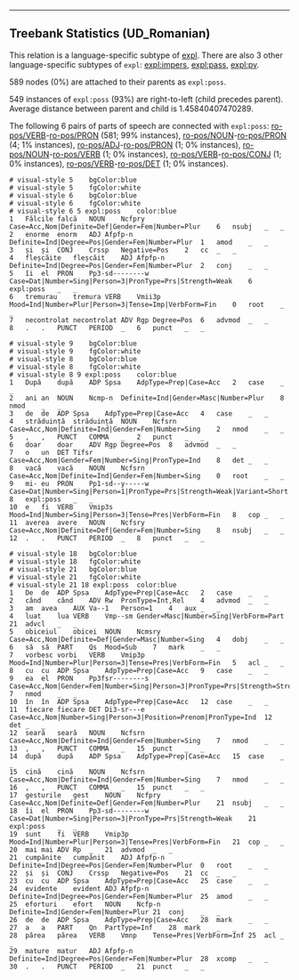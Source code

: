 

--------------------------------------------------------------------------------

## Treebank Statistics (UD_Romanian)

This relation is a language-specific subtype of [expl]().
There are also 3 other language-specific subtypes of `expl`: [expl:impers](), [expl:pass](), [expl:pv]().

589 nodes (0%) are attached to their parents as `expl:poss`.

549 instances of `expl:poss` (93%) are right-to-left (child precedes parent).
Average distance between parent and child is 1.45840407470289.

The following 6 pairs of parts of speech are connected with `expl:poss`: [ro-pos/VERB]()-[ro-pos/PRON]() (581; 99% instances), [ro-pos/NOUN]()-[ro-pos/PRON]() (4; 1% instances), [ro-pos/ADJ]()-[ro-pos/PRON]() (1; 0% instances), [ro-pos/NOUN]()-[ro-pos/VERB]() (1; 0% instances), [ro-pos/VERB]()-[ro-pos/CONJ]() (1; 0% instances), [ro-pos/VERB]()-[ro-pos/DET]() (1; 0% instances).


~~~ conllu
# visual-style 5	bgColor:blue
# visual-style 5	fgColor:white
# visual-style 6	bgColor:blue
# visual-style 6	fgColor:white
# visual-style 6 5 expl:poss	color:blue
1	Fălcile	falcă	NOUN	Ncfpry	Case=Acc,Nom|Definite=Def|Gender=Fem|Number=Plur	6	nsubj	_	_
2	enorme	enorm	ADJ	Afpfp-n	Definite=Ind|Degree=Pos|Gender=Fem|Number=Plur	1	amod	_	_
3	și	și	CONJ	Crssp	Negative=Pos	2	cc	_	_
4	fleșcăite	fleșcăit	ADJ	Afpfp-n	Definite=Ind|Degree=Pos|Gender=Fem|Number=Plur	2	conj	_	_
5	îi	el	PRON	Pp3-sd--------w	Case=Dat|Number=Sing|Person=3|PronType=Prs|Strength=Weak	6	expl:poss	_	_
6	tremurau	tremura	VERB	Vmii3p	Mood=Ind|Number=Plur|Person=3|Tense=Imp|VerbForm=Fin	0	root	_	_
7	necontrolat	necontrolat	ADV	Rgp	Degree=Pos	6	advmod	_	_
8	.	.	PUNCT	PERIOD	_	6	punct	_	_

~~~


~~~ conllu
# visual-style 9	bgColor:blue
# visual-style 9	fgColor:white
# visual-style 8	bgColor:blue
# visual-style 8	fgColor:white
# visual-style 8 9 expl:poss	color:blue
1	După	după	ADP	Spsa	AdpType=Prep|Case=Acc	2	case	_	_
2	ani	an	NOUN	Ncmp-n	Definite=Ind|Gender=Masc|Number=Plur	8	nmod	_	_
3	de	de	ADP	Spsa	AdpType=Prep|Case=Acc	4	case	_	_
4	străduință	străduință	NOUN	Ncfsrn	Case=Acc,Nom|Definite=Ind|Gender=Fem|Number=Sing	2	nmod	_	_
5	,	,	PUNCT	COMMA	_	2	punct	_	_
6	doar	doar	ADV	Rgp	Degree=Pos	8	advmod	_	_
7	o	un	DET	Tifsr	Case=Acc,Nom|Gender=Fem|Number=Sing|PronType=Ind	8	det	_	_
8	vacă	vacă	NOUN	Ncfsrn	Case=Acc,Nom|Definite=Ind|Gender=Fem|Number=Sing	0	root	_	_
9	mi-	eu	PRON	Pp1-sd--y-----w	Case=Dat|Number=Sing|Person=1|PronType=Prs|Strength=Weak|Variant=Short	8	expl:poss	_	_
10	e	fi	VERB	Vmip3s	Mood=Ind|Number=Sing|Person=3|Tense=Pres|VerbForm=Fin	8	cop	_	_
11	averea	avere	NOUN	Ncfsry	Case=Acc,Nom|Definite=Def|Gender=Fem|Number=Sing	8	nsubj	_	_
12	.	.	PUNCT	PERIOD	_	8	punct	_	_

~~~


~~~ conllu
# visual-style 18	bgColor:blue
# visual-style 18	fgColor:white
# visual-style 21	bgColor:blue
# visual-style 21	fgColor:white
# visual-style 21 18 expl:poss	color:blue
1	De	de	ADP	Spsa	AdpType=Prep|Case=Acc	2	case	_	_
2	când	când	ADV	Rw	PronType=Int,Rel	4	advmod	_	_
3	am	avea	AUX	Va--1	Person=1	4	aux	_	_
4	luat	lua	VERB	Vmp--sm	Gender=Masc|Number=Sing|VerbForm=Part	21	advcl	_	_
5	obiceiul	obicei	NOUN	Ncmsry	Case=Acc,Nom|Definite=Def|Gender=Masc|Number=Sing	4	dobj	_	_
6	să	să	PART	Qs	Mood=Sub	7	mark	_	_
7	vorbesc	vorbi	VERB	Vmip3p	Mood=Ind|Number=Plur|Person=3|Tense=Pres|VerbForm=Fin	5	acl	_	_
8	cu	cu	ADP	Spsa	AdpType=Prep|Case=Acc	9	case	_	_
9	ea	el	PRON	Pp3fsr--------s	Case=Acc,Nom|Gender=Fem|Number=Sing|Person=3|PronType=Prs|Strength=Strong	7	nmod	_	_
10	în	în	ADP	Spsa	AdpType=Prep|Case=Acc	12	case	_	_
11	fiecare	fiecare	DET	Di3-sr---e	Case=Acc,Nom|Number=Sing|Person=3|Position=Prenom|PronType=Ind	12	det	_	_
12	seară	seară	NOUN	Ncfsrn	Case=Acc,Nom|Definite=Ind|Gender=Fem|Number=Sing	7	nmod	_	_
13	,	,	PUNCT	COMMA	_	15	punct	_	_
14	după	după	ADP	Spsa	AdpType=Prep|Case=Acc	15	case	_	_
15	cină	cină	NOUN	Ncfsrn	Case=Acc,Nom|Definite=Ind|Gender=Fem|Number=Sing	7	nmod	_	_
16	,	,	PUNCT	COMMA	_	15	punct	_	_
17	gesturile	gest	NOUN	Ncfpry	Case=Acc,Nom|Definite=Def|Gender=Fem|Number=Plur	21	nsubj	_	_
18	îi	el	PRON	Pp3-sd--------w	Case=Dat|Number=Sing|Person=3|PronType=Prs|Strength=Weak	21	expl:poss	_	_
19	sunt	fi	VERB	Vmip3p	Mood=Ind|Number=Plur|Person=3|Tense=Pres|VerbForm=Fin	21	cop	_	_
20	mai	mai	ADV	Rp	_	21	advmod	_	_
21	cumpănite	cumpănit	ADJ	Afpfp-n	Definite=Ind|Degree=Pos|Gender=Fem|Number=Plur	0	root	_	_
22	și	și	CONJ	Crssp	Negative=Pos	21	cc	_	_
23	cu	cu	ADP	Spsa	AdpType=Prep|Case=Acc	25	case	_	_
24	evidente	evident	ADJ	Afpfp-n	Definite=Ind|Degree=Pos|Gender=Fem|Number=Plur	25	amod	_	_
25	eforturi	efort	NOUN	Ncfp-n	Definite=Ind|Gender=Fem|Number=Plur	21	conj	_	_
26	de	de	ADP	Spsa	AdpType=Prep|Case=Acc	28	mark	_	_
27	a	a	PART	Qn	PartType=Inf	28	mark	_	_
28	părea	părea	VERB	Vmnp	Tense=Pres|VerbForm=Inf	25	acl	_	_
29	mature	matur	ADJ	Afpfp-n	Definite=Ind|Degree=Pos|Gender=Fem|Number=Plur	28	xcomp	_	_
30	.	.	PUNCT	PERIOD	_	21	punct	_	_

~~~


